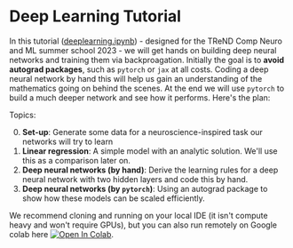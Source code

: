 # Deep Learning Tutorial 

In this tutorial ([deeplearning.ipynb](deeplearning.ipynb)) - designed for the TReND Comp Neuro and ML summer school 2023 - we will get hands on building deep neural networks and training them via backproagation. Initially the goal is to **avoid autograd packages**, such as `pytorch` or `jax` at all costs. Coding a deep neural network by hand this will help us gain an understanding of the mathematics going on behind the scenes. At the end we will use `pytorch` to build a much deeper network and see how it performs. Here's the plan: 

Topics: 

0. **Set-up**: Generate some data for a neuroscience-inspired task our networks will try to learn
1. **Linear regression**: A simple model with an analytic solution. We'll use this as a comparison later on. 
2. **Deep neural networks (by hand)**: Derive the learning rules for a deep neural network with two hidden layers and code this by hand.
3. **Deep neural networks (by `pytorch`)**: Using an autograd package to show how these models can be scaled efficiently.

We recommend cloning and running on your local IDE (it isn't compute heavy and won't require GPUs), but you can also run remotely on Google colab here [![Open In Colab](https://colab.research.google.com/assets/colab-badge.svg)](https://colab.research.google.com/github/TomGeorge1234/DeepLearningTutorial/blob/main/deeplearning.ipynb).
